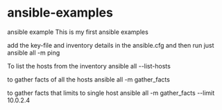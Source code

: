 # ansible-examples
ansible example
This is my first ansible examples

add the key-file and inventory details in the ansible.cfg and then run just
ansible all -m ping

To list the hosts from the inventory
ansible all --list-hosts


to gather facts of all the hosts
ansible all -m gather_facts

to gather facts that limits to single host
ansible all -m gather_facts --limit 10.0.2.4


